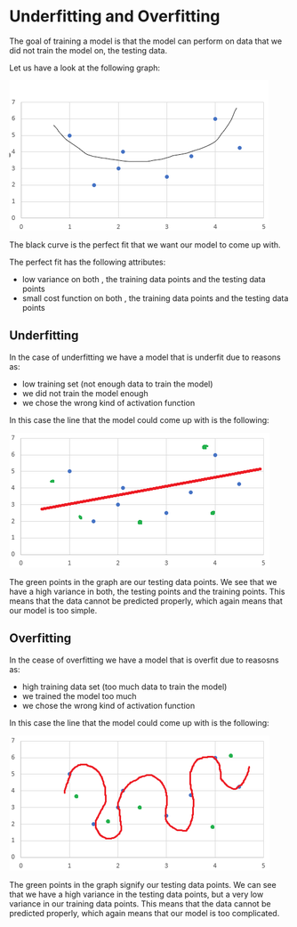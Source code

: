 # Underfitting and Overfitting #
The goal of training a model is that the model can perform on data that we did not train the model on, the testing data.

Let us have a look at the following graph:

![Perfect Fit](Images/perfect_fit.png)

The black curve is the perfect fit that we want our model to come up with.

The perfect fit has the following attributes:

- low variance on both , the training data points and the testing data points
- small cost function on both , the training data points and the testing data points

## Underfitting ##
In the case of underfitting we have a model that is underfit due to reasons as:

- low training set (not enough data to train the model)
- we did not train the model enough
- we chose the wrong kind of activation function

In this case the line that the model could come up with is the following:

![Underfitting](Images/underfitting.png)

The green points in the graph are our testing data points. We see that we have a high variance in both, the testing points and the training points. 
This means that the data cannot be predicted properly, which again means that our model is too simple.

## Overfitting ##
In the cease of overfitting we have a model that is overfit due to reasosns as:

- high training data set (too much data to train the model)
- we trained the model too much
- we chose the wrong kind of activation function

In this case the line that the model could come up with is the following:

![Overfitting](Images/overfitting.png)

The green points in the graph signify our testing data points. We can see that we have a high variance in the testing data points, but a very low variance in our training data points.
This means that the data cannot be predicted properly, which again means that our model is too complicated.